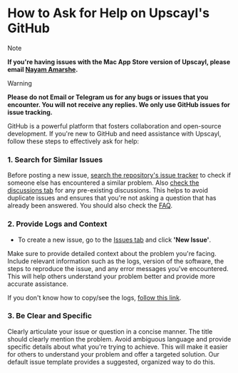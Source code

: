 # How to Ask for Help on Upscayl's GitHub

> [!NOTE] 
**If you're having issues with the Mac App Store version of Upscayl, please email [Nayam Amarshe](mailto:nayam.emikx@aleeas.com).**

> [!WARNING]
**Please do not Email or Telegram us for any bugs or issues that you encounter. You will not receive any replies. We only use GitHub issues for issue tracking.**

GitHub is a powerful platform that fosters collaboration and open-source development. If you're new to GitHub and need assistance with Upscayl, follow these steps to effectively ask for help:

### 1. Search for Similar Issues
Before posting a new issue, [search the repository's issue tracker](https://github.com/upscayl/upscayl/issues) to check if someone else has encountered a similar problem. Also [check the discussions tab](https://github.com/upscayl/upscayl/discussions) for any pre-existing discussions. This helps to avoid duplicate issues and ensures that you're not asking a question that has already been answered. You should also check the [FAQ](https://github.com/upscayl/upscayl/tree/main#-faq).

### 2. Provide Logs and Context
- To create a new issue, go to the [Issues tab](https://github.com/upscayl/upscayl/issues) and click **'New Issue'**.

Make sure to provide detailed context about the problem you're facing. Include relevant information such as the logs, version of the software, the steps to reproduce the issue, and any error messages you've encountered. This will help others understand your problem better and provide more accurate assistance.

If you don't know how to copy/see the logs, [follow this link](https://github.com/upscayl/upscayl/wiki/Guide#logs).

### 3. Be Clear and Specific
Clearly articulate your issue or question in a concise manner. The title should clearly mention the problem. Avoid ambiguous language and provide specific details about what you're trying to achieve. This will make it easier for others to understand your problem and offer a targeted solution. Our default issue template provides a suggested, organized way to do this.
